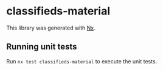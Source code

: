 # classifieds-material

This library was generated with [Nx](https://nx.dev).

## Running unit tests

Run `nx test classifieds-material` to execute the unit tests.
